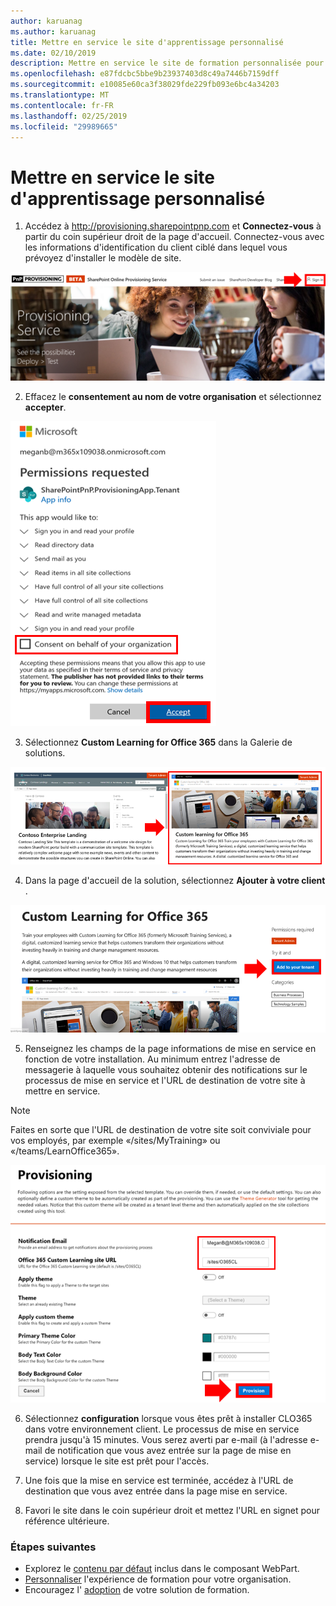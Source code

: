 ```yaml
---
author: karuanag
ms.author: karuanag
title: Mettre en service le site d'apprentissage personnalisé
ms.date: 02/10/2019
description: Mettre en service le site de formation personnalisée pour Office 365 via le moteur de mise en service SharePoint
ms.openlocfilehash: e87fdcbc5bbe9b23937403d8c49a7446b7159dff
ms.sourcegitcommit: e10085e60ca3f38029fde229fb093e6bc4a34203
ms.translationtype: MT
ms.contentlocale: fr-FR
ms.lasthandoff: 02/25/2019
ms.locfileid: "29989665"
---
```

# <a name="provision-the-custom-learning-site"></a>Mettre en service le site d'apprentissage personnalisé

1. Accédez à http://provisioning.sharepointpnp.com et **Connectez-vous** à partir du coin supérieur droit de la page d'accueil.  Connectez-vous avec les informations d'identification du client ciblé dans lequel vous prévoyez d'installer le modèle de site.

![pnphome. png](media/inst_signin.png)

2. Effacez le **consentement au nom de votre organisation** et sélectionnez **accepter**.

![dans](media/inst_perms.png)

3. Sélectionnez **Custom Learning for Office 365** dans la Galerie de solutions.

![dans](media/inst_select.png)

4. Dans la page d'accueil de la solution, sélectionnez **Ajouter à votre client** .

![inst_select. png](media/inst_add.png)

5. Renseignez les champs de la page informations de mise en service en fonction de votre installation. Au minimum entrez l'adresse de messagerie à laquelle vous souhaitez obtenir des notifications sur le processus de mise en service et l'URL de destination de votre site à mettre en service.  

> [!NOTE]
> Faites en sorte que l'URL de destination de votre site soit conviviale pour vos employés, par exemple «/sites/MyTraining» ou «/teams/LearnOffice365».

![inst_options. png](media/inst_options.png)

6. Sélectionnez **configuration** lorsque vous êtes prêt à installer CLO365 dans votre environnement client.  Le processus de mise en service prendra jusqu'à 15 minutes. Vous serez averti par e-mail (à l'adresse e-mail de notification que vous avez entrée sur la page de mise en service) lorsque le site est prêt pour l'accès.

7. Une fois que la mise en service est terminée, accédez à l'URL de destination que vous avez entrée dans la page mise en service.

8. Favori le site dans le coin supérieur droit et mettez l'URL en signet pour référence ultérieure.  

### <a name="next-steps"></a>Étapes suivantes
- Explorez le [contenu par défaut](sitecontent.md) inclus dans le composant WebPart.
- [Personnaliser](customization.md) l'expérience de formation pour votre organisation.
- Encouragez l' [adoption](driveadoption.md) de votre solution de formation.

